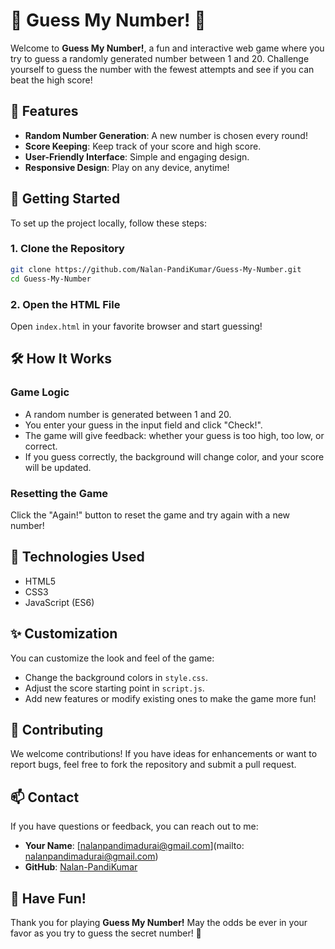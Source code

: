 # 🎲 Guess My Number! 🎉

Welcome to **Guess My Number!**, a fun and interactive web game where you try to guess a randomly generated number between 1 and 20. Challenge yourself to guess the number with the fewest attempts and see if you can beat the high score!

## 🌟 Features

- **Random Number Generation**: A new number is chosen every round!
- **Score Keeping**: Keep track of your score and high score.
- **User-Friendly Interface**: Simple and engaging design.
- **Responsive Design**: Play on any device, anytime!

## 🚀 Getting Started

To set up the project locally, follow these steps:

### 1. Clone the Repository

```bash
git clone https://github.com/Nalan-PandiKumar/Guess-My-Number.git
cd Guess-My-Number
```

### 2. Open the HTML File

Open `index.html` in your favorite browser and start guessing!

## 🛠️ How It Works

### Game Logic
- A random number is generated between 1 and 20.
- You enter your guess in the input field and click "Check!".
- The game will give feedback: whether your guess is too high, too low, or correct.
- If you guess correctly, the background will change color, and your score will be updated.

### Resetting the Game
Click the "Again!" button to reset the game and try again with a new number!

## 🎨 Technologies Used

- HTML5
- CSS3
- JavaScript (ES6)

## ✨ Customization

You can customize the look and feel of the game:

- Change the background colors in `style.css`.
- Adjust the score starting point in `script.js`.
- Add new features or modify existing ones to make the game more fun!

## 🤝 Contributing

We welcome contributions! If you have ideas for enhancements or want to report bugs, feel free to fork the repository and submit a pull request.

## 📫 Contact

If you have questions or feedback, you can reach out to me:

- **Your Name**: [nalanpandimadurai@gmail.com](mailto: nalanpandimadurai@gmail.com)
- **GitHub**: [Nalan-PandiKumar](https://github.com/Nalan-PandiKumar)

## 🎊 Have Fun!

Thank you for playing **Guess My Number!** May the odds be ever in your favor as you try to guess the secret number! 🎉
